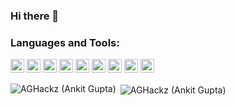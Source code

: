 ### Hi there 👋

<!--
**AGHackz/AGHackz** is a ✨ _special_ ✨ repository because its `README.md` (this file) appears on your GitHub profile.

Here are some ideas to get you started:

- 🔭 I’m currently working on ...
- 🌱 I’m currently learning ...
- 👯 I’m looking to collaborate on ...
- 🤔 I’m looking for help with ...
- 💬 Ask me about ...
- 📫 How to reach me: ...
- 😄 Pronouns: ...
- ⚡ Fun fact: ...
-->

### Languages and Tools:

<p align="left"> <img src="https://www.vectorlogo.zone/logos/dartlang/dartlang-icon.svg" alt="dart" width="22" height="22"/> <img src="https://www.vectorlogo.zone/logos/firebase/firebase-icon.svg" alt="firebase" width="22" height="22"/> <img src="https://www.vectorlogo.zone/logos/flutterio/flutterio-icon.svg" alt="flutter" width="22" height="22"/> <img src="https://www.vectorlogo.zone/logos/git-scm/git-scm-icon.svg" alt="git" width="22" height="22"/> <img src="https://www.vectorlogo.zone/logos/java/java-icon.svg" alt="java" width="22" height="22"/> <img src="https://www.vectorlogo.zone/logos/swift/swift-icon.svg" alt="java" width="22" height="22"/> <img src="https://www.vectorlogo.zone/logos/reactjs/reactjs-icon.svg" alt="java" width="22" height="22"/> <img src="https://www.vectorlogo.zone/logos/nodejs/nodejs-icon.svg" alt="java" width="22" height="22"/> <img src="https://www.vectorlogo.zone/logos/mongodb/mongodb-icon.svg" alt="java" width="22" height="22"/> </p>

<p><img align="left" src="https://github-readme-stats.vercel.app/api/top-langs/?username=AGHackz&layout=compact&hide=html" alt="AGHackz (Ankit Gupta)" /></p>

<p>&nbsp;<img align="center" src="https://github-readme-stats.vercel.app/api?username=AGHackz&show_icons=true" alt="AGHackz (Ankit Gupta)" /></p>

